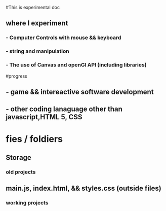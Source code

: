 #This is experimental doc

## where I experiment
### - Computer Controls with mouse && keyboard
### - string and manipulation
### - The use of Canvas and openGl API (including libraries)

#progress
## - game && intereactive software development
## - other coding lanaguage other than javascript,HTML 5, CSS

# fies / foldiers
## Storage
### old projects
## main.js, index.html, && styles.css (outside files)
### working projects
